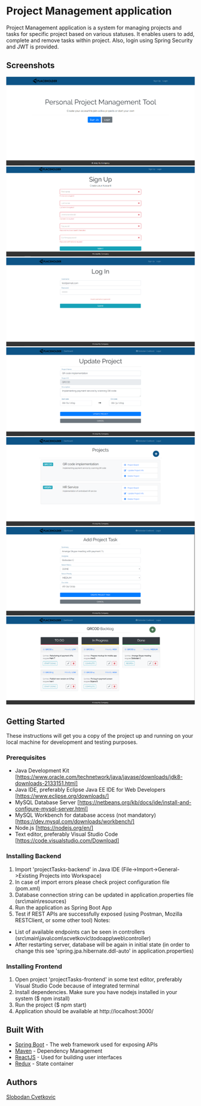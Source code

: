 # Project Management application

Project Management application is a system for managing projects and tasks for specific project based on various statuses. It enables users to add, complete and remove tasks within project. Also, login using Spring Security and JWT is provided.

## Screenshots
<img src="screenshots/Screenshot_1.png"> 
<img src="screenshots/Screenshot_2.png"> 
<img src="screenshots/Screenshot_3.png"> 
<img src="screenshots/Screenshot_4.png"> 
<img src="screenshots/Screenshot_5.png"> 
<img src="screenshots/Screenshot_6.png"> 
<img src="screenshots/Screenshot_7.png"> 

## Getting Started

These instructions will get you a copy of the project up and running on your local machine for development and testing purposes.

### Prerequisites

- Java Development Kit [https://www.oracle.com/technetwork/java/javase/downloads/jdk8-downloads-2133151.html]
- Java IDE, preferably Eclipse Java EE IDE for Web Developers [https://www.eclipse.org/downloads/]
- MySQL Database Server [https://netbeans.org/kb/docs/ide/install-and-configure-mysql-server.html]
- MySQL Workbench for database access (not mandatory) [https://dev.mysql.com/downloads/workbench/]
- Node.js [https://nodejs.org/en/]
- Text editor, preferably Visual Studio Code [https://code.visualstudio.com/Download]

### Installing Backend

1. Import 'projectTasks-backend' in Java IDE (File->Import->General->Existing Projects into Workspace)
2. In case of import errors please check project configuration file (pom.xml)
3. Database connection string can be updated in application.properties file (src\main\resources)
4. Run the application as Spring Boot App
5. Test if REST APIs are successfully exposed (using Postman, Mozilla RESTClient, or some other tool)
Notes:
- List of available endpoints can be seen in controllers (src\main\java\com\scvetkovic\todoapp\web\controller)
- After restarting server, database will be again in initial state (in order to change this see 'spring.jpa.hibernate.ddl-auto' in application.properties)
 
### Installing Frontend

1. Open project 'projectTasks-frontend' in some text editor, preferably Visual Studio Code because of integrated terminal
2. Install dependencies. Make sure you have nodejs installed in your system ($ npm install)
3. Run the project ($ npm start)
4. Application should be available at http://localhost:3000/

## Built With

* [Spring Boot](https://spring.io/projects/spring-boot/) - The web framework used for exposing APIs
* [Maven](https://maven.apache.org/) - Dependency Management
* [ReactJS](https://reactjs.org/) - Used for building user interfaces
* [Redux](https://reactjs.org/) - State container

## Authors

[Slobodan Cvetkovic](https://github.com/slobodanc93)



